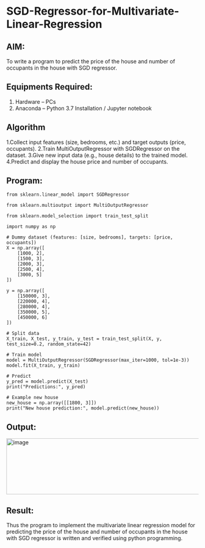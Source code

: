 # SGD-Regressor-for-Multivariate-Linear-Regression

## AIM:
To write a program to predict the price of the house and number of occupants in the house with SGD regressor.

## Equipments Required:
1. Hardware – PCs
2. Anaconda – Python 3.7 Installation / Jupyter notebook

## Algorithm
1.Collect input features (size, bedrooms, etc.) and target outputs (price, occupants).
2.Train MultiOutputRegressor with SGDRegressor on the dataset.
3.Give new input data (e.g., house details) to the trained model.
4.Predict and display the house price and number of occupants. 

## Program:
```
from sklearn.linear_model import SGDRegressor

from sklearn.multioutput import MultiOutputRegressor

from sklearn.model_selection import train_test_split

import numpy as np

# Dummy dataset (features: [size, bedrooms], targets: [price, occupants])
X = np.array([
    [1000, 2],
    [1500, 3],
    [2000, 3],
    [2500, 4],
    [3000, 5]
])

y = np.array([
    [150000, 3],
    [220000, 4],
    [280000, 4],
    [350000, 5],
    [450000, 6]
])

# Split data
X_train, X_test, y_train, y_test = train_test_split(X, y, test_size=0.2, random_state=42)

# Train model
model = MultiOutputRegressor(SGDRegressor(max_iter=1000, tol=1e-3))
model.fit(X_train, y_train)

# Predict
y_pred = model.predict(X_test)
print("Predictions:", y_pred)

# Example new house
new_house = np.array([[1800, 3]])
print("New house prediction:", model.predict(new_house))

```

## Output:
<img width="1043" height="147" alt="image" src="https://github.com/user-attachments/assets/ff835844-ab77-4a4e-8d42-8c2380d50328" />


## Result:
Thus the program to implement the multivariate linear regression model for predicting the price of the house and number of occupants in the house with SGD regressor is written and verified using python programming.
